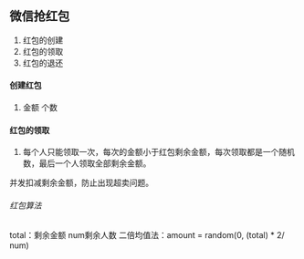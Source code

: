 ## 微信抢红包

1. 红包的创建
2. 红包的领取
3. 红包的退还

#### 创建红包
1. 金额 个数

#### 红包的领取
1. 每个人只能领取一次，每次的金额小于红包剩余金额，每次领取都是一个随机数，最后一个人领取全部剩余金额。


并发扣减剩余金额，防止出现超卖问题。

###### 红包算法
total：剩余金额
num剩余人数
二倍均值法：amount = random(0, (total) * 2/ num)
